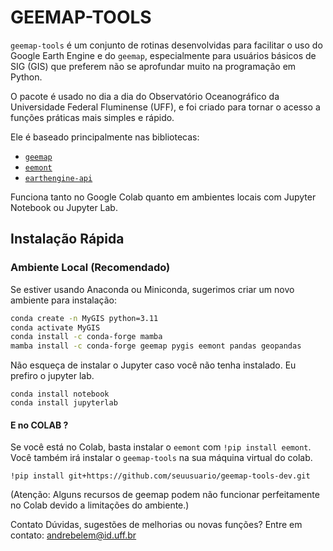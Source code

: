 # GEEMAP-TOOLS

`geemap-tools` é um conjunto de rotinas desenvolvidas para facilitar o uso do Google Earth Engine e do `geemap`, especialmente para usuários básicos de SIG (GIS) que preferem não se aprofundar muito na programação em Python.

O pacote é usado no dia a dia do Observatório Oceanográfico da Universidade Federal Fluminense (UFF), e foi criado para tornar o acesso a funções práticas mais simples e rápido.

Ele é baseado principalmente nas bibliotecas:
- [`geemap`](https://github.com/giswqs/geemap)
- [`eemont`](https://github.com/davemlz/eemont)
- [`earthengine-api`](https://developers.google.com/earth-engine/guides/python_install)

Funciona tanto no Google Colab quanto em ambientes locais com Jupyter Notebook ou Jupyter Lab.

## Instalação Rápida

### Ambiente Local (Recomendado)

Se estiver usando Anaconda ou Miniconda, sugerimos criar um novo ambiente para instalação:

```bash
conda create -n MyGIS python=3.11
conda activate MyGIS
conda install -c conda-forge mamba
mamba install -c conda-forge geemap pygis eemont pandas geopandas
```
Não esqueça de instalar o Jupyter caso você não tenha instalado. Eu prefiro o jupyter lab.
```
conda install notebook
conda install jupyterlab
```

#### E no COLAB ?

Se você está no Colab, basta instalar o `eemont` com `!pip install eemont`. Você também irá instalar o `geemap-tools` na sua máquina virtual do colab.
```
!pip install git+https://github.com/seuusuario/geemap-tools-dev.git
```
(Atenção: Alguns recursos de geemap podem não funcionar perfeitamente no Colab devido a limitações do ambiente.)

Contato
Dúvidas, sugestões de melhorias ou novas funções?
Entre em contato: [andrebelem@id.uff.br](mailto:andrebelem@id.uff.br)



